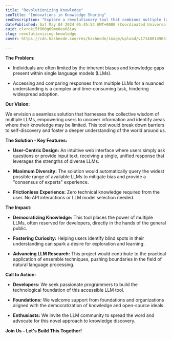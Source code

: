```yaml
---
title: "Revolutionizing Knowledge"
seoTitle: "Innovations in Knowledge Sharing"
seoDescription: "Explore a revolutionary tool that combines multiple language models to enhance knowledge access, reduce bias, and democratize information for all"
datePublished: Sat May 04 2024 05:45:52 GMT+0000 (Coordinated Universal Time)
cuid: clvroki5f000g09mn8eo88iay
slug: revolutionizing-knowledge
cover: https://cdn.hashnode.com/res/hashnode/image/upload/v1714801496377/be44f6b6-5e94-4d72-bec8-751285a6773b.png

---
```


**The Problem:**

* Individuals are often limited by the inherent biases and knowledge gaps present within single language models (LLMs).
    
* Accessing and comparing responses from multiple LLMs for a nuanced understanding is a complex and time-consuming task, hindering widespread adoption.
    

**Our Vision:**

We envision a seamless solution that harnesses the collective wisdom of multiple LLMs, empowering users to uncover information and identify areas where their knowledge may be limited. This tool would break down barriers to self-discovery and foster a deeper understanding of the world around us.

**The Solution - Key Features:**

* **User-Centric Design:** An intuitive web interface where users simply ask questions or provide input text, receiving a single, unified response that leverages the strengths of diverse LLMs.
    
* **Maximum Diversity:** The solution would automatically query the widest possible range of available LLMs to mitigate bias and provide a "consensus of experts" experience.
    
* **Frictionless Experience:** Zero technical knowledge required from the user. No API interactions or LLM model selection needed.
    

**The Impact:**

* **Democratizing Knowledge:** This tool places the power of multiple LLMs, often reserved for developers, directly in the hands of the general public.
    
* **Fostering Curiosity:** Helping users identify blind spots in their understanding can spark a desire for exploration and learning.
    
* **Advancing LLM Research:** This project would contribute to the practical application of ensemble techniques, pushing boundaries in the field of natural language processing.
    

**Call to Action:**

* **Developers:** We seek passionate programmers to build the technological foundation of this accessible LLM tool.
    
* **Foundations:** We welcome support from foundations and organizations aligned with the democratization of knowledge and open-source ideals.
    
* **Enthusiasts:** We invite the LLM community to spread the word and advocate for this novel approach to knowledge discovery.
    

**Join Us – Let's Build This Together!**
